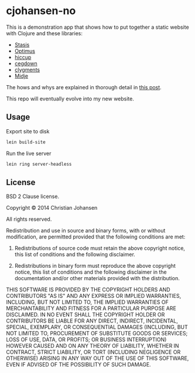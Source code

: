 # cjohansen-no

This is a demonstration app that shows how to put together a static website with
Clojure and these libraries:

* [Stasis](http://github.com/magnars/stasis)
* [Optimus](http://github.com/magnars/optimus)
* [hiccup](https://github.com/weavejester/hiccup)
* [cegdown](https://github.com/Raynes/cegdown)
* [clygments](https://github.com/bfontaine/clygments)
* [Midje](https://github.com/marick/Midje)

The hows and whys are explained in thorough detail in
[this post](http://cjohansen.no/building-static-sites-in-clojure-with-stasis).

This repo will eventually evolve into my new website.

## Usage

Export site to disk

```sh
lein build-site
```

Run the live server

```sh
lein ring server-headless
```

## License

BSD 2 Clause license.

Copyright © 2014 Christian Johansen

All rights reserved.

Redistribution and use in source and binary forms, with or without modification,
are permitted provided that the following conditions are met:

1. Redistributions of source code must retain the above copyright notice, this
   list of conditions and the following disclaimer.

2. Redistributions in binary form must reproduce the above copyright notice,
   this list of conditions and the following disclaimer in the documentation
   and/or other materials provided with the distribution.

THIS SOFTWARE IS PROVIDED BY THE COPYRIGHT HOLDERS AND CONTRIBUTORS "AS IS" AND
ANY EXPRESS OR IMPLIED WARRANTIES, INCLUDING, BUT NOT LIMITED TO, THE IMPLIED
WARRANTIES OF MERCHANTABILITY AND FITNESS FOR A PARTICULAR PURPOSE ARE
DISCLAIMED. IN NO EVENT SHALL THE COPYRIGHT HOLDER OR CONTRIBUTORS BE LIABLE FOR
ANY DIRECT, INDIRECT, INCIDENTAL, SPECIAL, EXEMPLARY, OR CONSEQUENTIAL DAMAGES
(INCLUDING, BUT NOT LIMITED TO, PROCUREMENT OF SUBSTITUTE GOODS OR SERVICES;
LOSS OF USE, DATA, OR PROFITS; OR BUSINESS INTERRUPTION) HOWEVER CAUSED AND ON
ANY THEORY OF LIABILITY, WHETHER IN CONTRACT, STRICT LIABILITY, OR TORT
(INCLUDING NEGLIGENCE OR OTHERWISE) ARISING IN ANY WAY OUT OF THE USE OF THIS
SOFTWARE, EVEN IF ADVISED OF THE POSSIBILITY OF SUCH DAMAGE.

